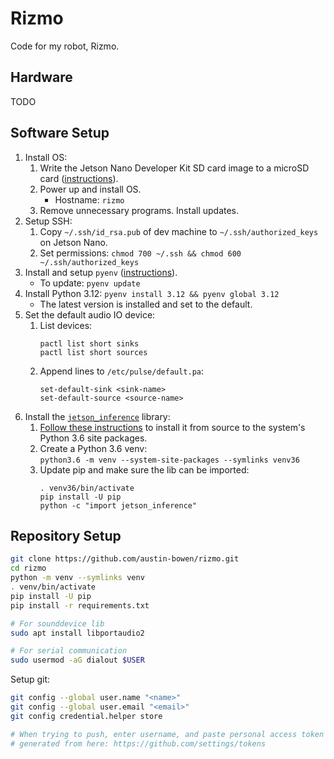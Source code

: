 # Rizmo

Code for my robot, Rizmo.

## Hardware

TODO

## Software Setup

1. Install OS:
    1. Write the Jetson Nano Developer Kit SD card image to a microSD
       card ([instructions](https://developer.nvidia.com/embedded/learn/get-started-jetson-nano-devkit#write)).
    2. Power up and install OS.
        - Hostname: `rizmo`
    3. Remove unnecessary programs. Install updates.
2. Setup SSH:
    1. Copy `~/.ssh/id_rsa.pub` of dev machine to `~/.ssh/authorized_keys` on Jetson Nano.
    2. Set permissions: `chmod 700 ~/.ssh && chmod 600 ~/.ssh/authorized_keys`
3. Install and setup `pyenv` ([instructions](https://github.com/pyenv/pyenv?tab=readme-ov-file#installation)).
    - To update: `pyenv update`
4. Install Python 3.12: `pyenv install 3.12 && pyenv global 3.12`
    - The latest version is installed and set to the default.
5. Set the default audio IO device:
   1. List devices:
      ```
      pactl list short sinks
      pactl list short sources
      ```
   2. Append lines to `/etc/pulse/default.pa`:
      ```
      set-default-sink <sink-name>
      set-default-source <source-name>
      ```
6. Install the [`jetson_inference`](https://github.com/dusty-nv/jetson-inference/tree/master) library:
   1. [Follow these instructions](https://github.com/dusty-nv/jetson-inference/blob/master/docs/building-repo-2.md) to install it from source to the system's Python 3.6 site packages.
   2. Create a Python 3.6 venv: \
      `python3.6 -m venv --system-site-packages --symlinks venv36`
   3. Update pip and make sure the lib can be imported:
      ```
      . venv36/bin/activate
      pip install -U pip
      python -c "import jetson_inference"
      ```

## Repository Setup

```bash
git clone https://github.com/austin-bowen/rizmo.git
cd rizmo
python -m venv --symlinks venv
. venv/bin/activate
pip install -U pip
pip install -r requirements.txt

# For sounddevice lib
sudo apt install libportaudio2

# For serial communication
sudo usermod -aG dialout $USER
```

Setup git:

```bash
git config --global user.name "<name>"
git config --global user.email "<email>"
git config credential.helper store

# When trying to push, enter username, and paste personal access token
# generated from here: https://github.com/settings/tokens
```
